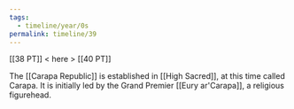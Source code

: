 ```yaml
---
tags:
  - timeline/year/0s
permalink: timeline/39
---
```

[[38 PT]] < here > [[40 PT]]

The [[Carapa Republic]] is established in [[High Sacred]], at this time called Carapa. It is initially led by the Grand Premier [[Eury ar'Carapa]], a religious figurehead. 